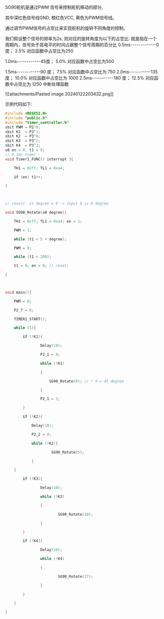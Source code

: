 SG90舵机是通过PWM 信号来控制舵机移动的部分, 

其中深红色信号线GND, 橙红色VCC, 黄色为PWM信号线。


通过调节PWM信号的占空比来实现舵机的旋转不同角度的控制。 

我们假设整个信号的频率为2s, 则对应的旋转角度为以下的占空比: 
就是指在一个周期内，信号处于高电平的时间占据整个信号周期的百分比
 0.5ms-------------0度； 2.5% 对应函数中占空比为250

1.0ms------------45度； 5.0% 对应函数中占空比为500

1.5ms------------90 度； 7.5% 对应函数中占空比为 750
2.0ms-----------135 度； 10.0% 对应函数中占空比为 1000
2.5ms-----------180 度； 12.5% 对应函数中占空比为 1250
中断处理函数

![[attachments/Pasted image 20240122203432.png]]

示例代码如下: 
```c
#include <REGX52.H>
#include "public.h"
#include "timer_controller.h"
sbit PWM = P2^0;
sbit K1  = P3^1;
sbit K2  = P3^0;
sbit K3  = P3^2;
sbit K4  = P3^3;
u8 en = 0, t1 = 0;
// 0.1ms timer
void Timer1_FUNC() interrupt 3{

    TH1 = 0xff; TL1 = 0xa4;

    if (en) t1++;

}

  

// result  is degree x 9 -> input 0 is 0 degree

void SG90_Rotate(u8 degree){

    TH1 = 0xff; TL1 = 0xa4; en = 1;

    PWM = 1;

    while (t1 < 5 + degree);

    PWM = 0;

    while (t1 < 200);

    t1 = 0; en = 0; // reset;

}

  

void main(){

    PWM = 0;

    P2_7 = 0;

    TIMER1_START();

    while (1){

        if (!K1){

                Delay(10);

                P2_1 = 0;

                while (!K1)

                {

                    SG90_Rotate(0); // * 9 = 45 degree

                }

                P2_1 = 1;

        }

        if (!K2){

            Delay(10);

            P2_2 = 0;

            while (!K2){

                     SG90_Rotate(5);

            }

    }

        if (!K3){

                Delay(10);

                while (!K3)

                {

                        SG90_Rotate(10);

                }

        }

        if (!K4){

                Delay(10);

                while (!K4)

                {

                        SG90_Rotate(17);

                }

        }

    }

}
```